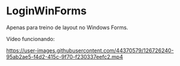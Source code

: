 # LoginWinForms

Apenas para treino de layout no Windows Forms.

Vídeo funcionando:

https://user-images.githubusercontent.com/44370579/126726240-95ab2ae5-f4d2-415c-9f70-f230337eefc2.mp4
